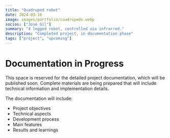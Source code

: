 ```yaml
---
title: "Quadruped robot"
date: 2024-03-10
image: images/portfolio/cuadrúpedo.webp
socios: ["José Gil"]
summary: "4 legged robot, controlled via infrarred."
description: "Completed project, in documentation phase"
tags: ["project", "upcoming"]
---
```


# Documentation in Progress

This space is reserved for the detailed project documentation, which will be published soon. Complete materials are being prepared that will include technical information and implementation details.

The documentation will include:
- Project objectives
- Technical aspects
- Development process
- Main features
- Results and learnings
